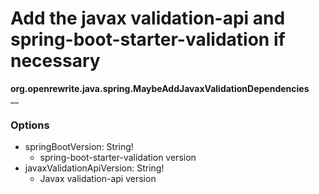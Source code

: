 # Add the javax validation-api and spring-boot-starter-validation if necessary

**org.openrewrite.java.spring.MaybeAddJavaxValidationDependencies**  
__

### Options

* springBootVersion: String!
	* spring-boot-starter-validation version
* javaxValidationApiVersion: String!
	* Javax validation-api version

